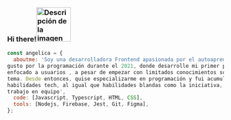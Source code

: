 ### Hi there!<img src="https://github.com/angy-Rin/angy-Rin/assets/72713821/fefc0439-67a6-4e35-86b3-a70e759835d0" width="80" alt="Descripción de la imagen">


```javascript
const angelica = {
  aboutme: 'Soy una desarrolladora Frontend apasionada por el autoaprendizaje. Descubri mi
gusto por la programación durante el 2021, donde desarrolle mi primer programa
enfocado a usuarios , a pesar de empezar con limitados conocimientos sobre el
tema. Desde entonces, quise especializarme en programación y fui acumulando
habilidades tech, al igual que habilidades blandas como la iniciativa, solución de problemas, y el
trabajo en equipo',
  code: [Javascript, Typescript, HTML, CSS],
  tools: [Nodejs, Firebase, Jest, Git, Figma],
};
```
<!--
**angy-Rin/angy-Rin** is a ✨ _special_ ✨ repository because its `README.md` (this file) appears on your GitHub profile.

Here are some ideas to get you started:

- 🔭 I’m currently working on ...
- 🌱 I’m currently learning ...
- 👯 I’m looking to collaborate on ...
- 🤔 I’m looking for help with ...
- 💬 Ask me about ...
- 📫 How to reach me: ...
- 😄 Pronouns: ...
- ⚡ Fun fact: ...
-->

